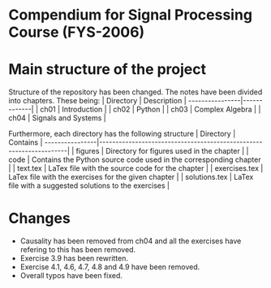 # Compendium for Signal Processing Course (FYS-2006)

# Main structure of the project
Structure of the repository has been changed. The notes have been divided into chapters. These being:
| Directory     | Description |
----------------|-------------|
| ch01          | Introduction        |
| ch02          | Python              |
| ch03          | Complex Algebra     |
| ch04          | Signals and Systems |

Furthermore, each directory has the following structure
| Directory     | Contains                                                           |
----------------|--------------------------------------------------------------------|
| figures       | Directory for figures used in the chapter                          |
| code          | Contains the Python source code used in the corresponding chapter  |
| text.tex      | LaTex file with the source code for the chapter                    |
| exercises.tex | LaTex file with the exercises for the given chapter                |
| solutions.tex | LaTex file with a suggested solutions to the exercises             |

# Changes
- Causality has been removed from ch04 and all the exercises have refering to this has been removed. 
- Exercise 3.9 has been rewritten. 
- Exercise 4.1, 4.6, 4.7, 4.8 and 4.9 have been removed. 
- Overall typos have been fixed. 